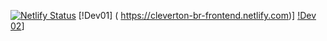 

[![Netlify Status](https://api.netlify.com/api/v1/badges/58d0c18b-5d48-4347-bf47-1fb6c8b57043/deploy-status)](https://app.netlify.com/sites/cleverton-br-frontend/deploys) [!Dev01]   ( https://cleverton-br-frontend.netlify.com)]    [!Dev 02](https://premiumwebclever.github.io/FullStackJoinville/)]






